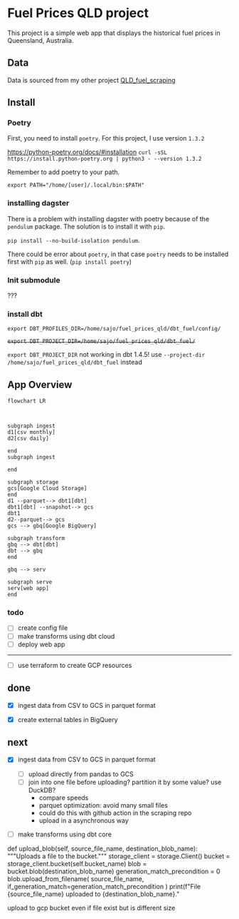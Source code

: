 # Fuel Prices QLD project

This project is a simple web app that displays the historical fuel prices in Queensland, Australia.

## Data

Data is sourced from my other project [QLD_fuel_scraping](https://github.com/gsajko/QLD_fuel_scraping)


## Install

### Poetry
First, you need to install `poetry`. For this project, I use version `1.3.2`

https://python-poetry.org/docs/#installation
`curl -sSL https://install.python-poetry.org | python3 - --version 1.3.2`

Remember to add poetry to your path.

`export PATH="/home/[user]/.local/bin:$PATH"`


### installing dagster
There is a problem with installing dagster with poetry because of the `pendulum` package. The solution is to install it with `pip`.

`pip install --no-build-isolation pendulum`.

There could be error about `poetry`, in that case `poetry` needs to be installed first with `pip` as well. (`pip install poetry`)


### Init submodule

???

### install dbt
`export DBT_PROFILES_DIR=/home/sajo/fuel_prices_qld/dbt_fuel/config/`

~~`export DBT_PROJECT_DIR=/home/sajo/fuel_prices_qld/dbt_fuel/`~~

`export DBT_PROJECT_DIR` not working in dbt 1.4.5! use `--project-dir /home/sajo/fuel_prices_qld/dbt_fuel` instead


## App Overview
```mermaid
flowchart LR



subgraph ingest
d1[csv monthly]
d2[csv daily]

end
subgraph ingest

end

subgraph storage
gcs[Google Cloud Storage]
end
d1 --parquet--> dbt1[dbt]
dbt1[dbt] --snapshot--> gcs
dbt1 
d2--parquet--> gcs
gcs --> gbq[Google BigQuery]

subgraph transform
gbq --> dbt[dbt]
dbt --> gbq
end

gbq --> serv

subgraph serve
serv[web app]
end

```

### todo
- [ ] create config file
- [ ] make transforms using dbt cloud
- [ ] deploy web app

---
- [ ] use terraform to create GCP resources


## done
- [x] ingest data from CSV to GCS in parquet format
- [x] create external tables in BigQuery


## next
- [x] ingest data from CSV to GCS in parquet format
    - [ ] upload directly from pandas to GCS
    - [ ] join into one file before uploading? partition it by some value? use DuckDB?
        - compare speeds
        - parquet optimization: avoid many small files
        - could do this with github action in the scraping repo
        - upload in a asynchronous way
- [ ] make transforms using dbt core


def upload_blob(self, source_file_name, destination_blob_name):
    """Uploads a file to the bucket."""
    storage_client = storage.Client()
    bucket = storage_client.bucket(self.bucket_name)
    blob = bucket.blob(destination_blob_name)
    generation_match_precondition = 0
    blob.upload_from_filename(
        source_file_name, if_generation_match=generation_match_precondition
    )
    print(f"File {source_file_name} uploaded to {destination_blob_name}."

upload to gcp bucket even if file exist but is different size
